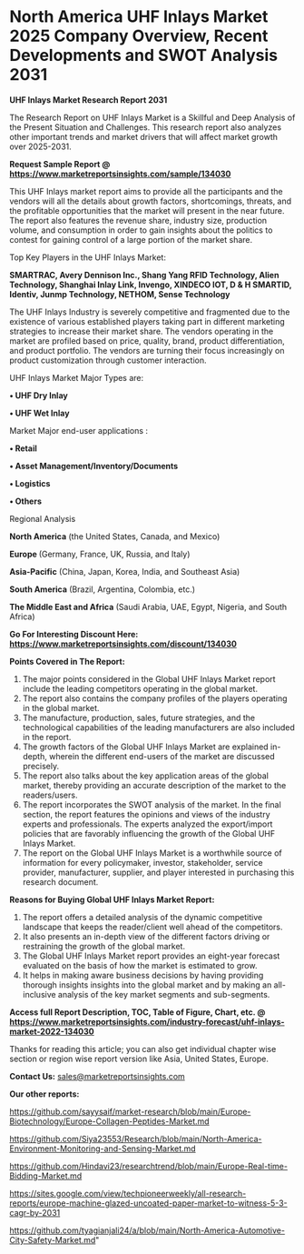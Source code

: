 # North America UHF Inlays Market 2025 Company Overview, Recent Developments and SWOT Analysis 2031

<strong>UHF Inlays Market Research Report 2031</strong>

The Research Report on UHF Inlays Market is a Skillful and Deep Analysis of the Present Situation and Challenges. This research report also analyzes other important trends and market drivers that will affect market growth over 2025-2031.

<strong>Request Sample Report @ <a href=https://www.marketreportsinsights.com/sample/134030>https://www.marketreportsinsights.com/sample/134030</a></strong>

This UHF Inlays market report aims to provide all the participants and the vendors will all the details about growth factors, shortcomings, threats, and the profitable opportunities that the market will present in the near future. The report also features the revenue share, industry size, production volume, and consumption in order to gain insights about the politics to contest for gaining control of a large portion of the market share.

Top Key Players in the UHF Inlays Market:

<strong>SMARTRAC, Avery Dennison Inc., Shang Yang RFID Technology, Alien Technology, Shanghai Inlay Link, Invengo, XINDECO IOT, D & H SMARTID, Identiv, Junmp Technology, NETHOM, Sense Technology</strong>

The UHF Inlays Industry is severely competitive and fragmented due to the existence of various established players taking part in different marketing strategies to increase their market share. The vendors operating in the market are profiled based on price, quality, brand, product differentiation, and product portfolio. The vendors are turning their focus increasingly on product customization through customer interaction.

UHF Inlays Market Major Types are:

<strong>• UHF Dry Inlay

• UHF Wet Inlay</strong>

Market Major end-user applications :

<strong>• Retail

• Asset Management/Inventory/Documents

• Logistics

• Others</strong>

Regional Analysis

</u><strong><b>North America</b></strong> (the United States, Canada, and Mexico)

<strong><b>Europe </b></strong>(Germany, France, UK, Russia, and Italy)

<strong><b>Asia-Pacific</b></strong> (China, Japan, Korea, India, and Southeast Asia)

<strong><b>South America</b></strong> (Brazil, Argentina, Colombia, etc.)

<strong><b>The Middle East and Africa</b></strong> (Saudi Arabia, UAE, Egypt, Nigeria, and South Africa)

<strong>Go For Interesting Discount Here: <a href=https://www.marketreportsinsights.com/discount/134030>https://www.marketreportsinsights.com/discount/134030</a></strong>

<strong>Points Covered in The Report:</strong>
<ol>
  <li>The major points considered in the Global UHF Inlays Market report include the leading competitors operating in the global market.</li>
  <li>The report also contains the company profiles of the players operating in the global market.</li>
  <li>The manufacture, production, sales, future strategies, and the technological capabilities of the leading manufacturers are also included in the report.</li>
  <li>The growth factors of the Global UHF Inlays Market are explained in-depth, wherein the different end-users of the market are discussed precisely.</li>
  <li>The report also talks about the key application areas of the global market, thereby providing an accurate description of the market to the readers/users.</li>
  <li>The report incorporates the SWOT analysis of the market. In the final section, the report features the opinions and views of the industry experts and professionals. The experts analyzed the export/import policies that are favorably influencing the growth of the Global UHF Inlays Market.</li>
  <li>The report on the Global UHF Inlays Market is a worthwhile source of information for every policymaker, investor, stakeholder, service provider, manufacturer, supplier, and player interested in purchasing this research document.</li>
</ol>
<strong>Reasons for Buying Global UHF Inlays Market Report:</strong>

<ol>
  <li>The report offers a detailed analysis of the dynamic competitive landscape that keeps the reader/client well ahead of the competitors.</li>
  <li>It also presents an in-depth view of the different factors driving or restraining the growth of the global market.</li>
  <li>The Global UHF Inlays Market report provides an eight-year forecast evaluated on the basis of how the market is estimated to grow.</li>
  <li>It helps in making aware business decisions by having providing thorough insights insights into the global market and by making an all-inclusive analysis of the key market segments and sub-segments.</li>
</ol>
<strong>Access full Report Description, TOC, Table of Figure, Chart, etc. @ <a href=https://www.marketreportsinsights.com/industry-forecast/uhf-inlays-market-2022-134030>https://www.marketreportsinsights.com/industry-forecast/uhf-inlays-market-2022-134030</a></strong>


Thanks for reading this article; you can also get individual chapter wise section or region wise report version like Asia, United States, Europe.

<strong>Contact Us:</strong>
sales@marketreportsinsights.com

<strong>Our other reports:</strong>

<a href=https://github.com/sayysaif/market-research/blob/main/Europe-Biotechnology/Europe-Collagen-Peptides-Market.md>https://github.com/sayysaif/market-research/blob/main/Europe-Biotechnology/Europe-Collagen-Peptides-Market.md</a>

<a href=https://github.com/Siya23553/Research/blob/main/North-America-Environment-Monitoring-and-Sensing-Market.md>https://github.com/Siya23553/Research/blob/main/North-America-Environment-Monitoring-and-Sensing-Market.md</a>

<a href=https://github.com/Hindavi23/researchtrend/blob/main/Europe-Real-time-Bidding-Market.md>https://github.com/Hindavi23/researchtrend/blob/main/Europe-Real-time-Bidding-Market.md</a>

<a href=https://sites.google.com/view/techpioneerweekly/all-research-reports/europe-machine-glazed-uncoated-paper-market-to-witness-5-3-cagr-by-2031>https://sites.google.com/view/techpioneerweekly/all-research-reports/europe-machine-glazed-uncoated-paper-market-to-witness-5-3-cagr-by-2031</a>

<a href=https://github.com/tyagianjali24/a/blob/main/North-America-Automotive-City-Safety-Market.md>https://github.com/tyagianjali24/a/blob/main/North-America-Automotive-City-Safety-Market.md</a>"
